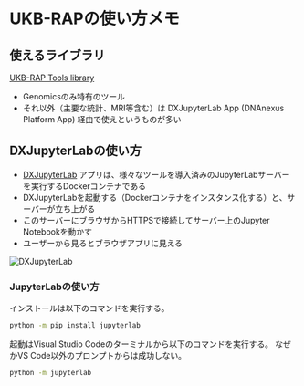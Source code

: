 # UKB-RAPの使い方メモ



## 使えるライブラリ

[UKB-RAP Tools library](https://dnanexus.gitbook.io/uk-biobank-rap/working-on-the-research-analysis-platform/running-analysis-jobs/tools-library)

- Genomicsのみ特有のツール
- それ以外（主要な統計、MRI等含む）は DXJupyterLab App (DNAnexus Platform App) 経由で使えというものが多い


## DXJupyterLabの使い方

- [DXJupyterLab](https://ukbiobank.dnanexus.com/panx/tool/app/dxjupyterlab) アプリは、様々なツールを導入済みのJupyterLabサーバーを実行するDockerコンテナである
 - DXJupyterLabを起動する（Dockerコンテナをインスタンス化する）と、サーバーが立ち上がる
 - このサーバーにブラウザからHTTPSで接続してサーバー上のJupyter Notebookを動かす
 - ユーザーから見るとブラウザアプリに見える

![DXJupyterLab](https://hosokawakenchi.github.io/ukb_rap_usage_notes/DXJupyterLab_diagram.svg)


### JupyterLabの使い方
 
インストールは以下のコマンドを実行する。

```bash
python -m pip install jupyterlab
```

起動はVisual Studio Codeのターミナルから以下のコマンドを実行する。
なぜかVS Code以外のプロンプトからは成功しない。

```bash
python -m jupyterlab
```
